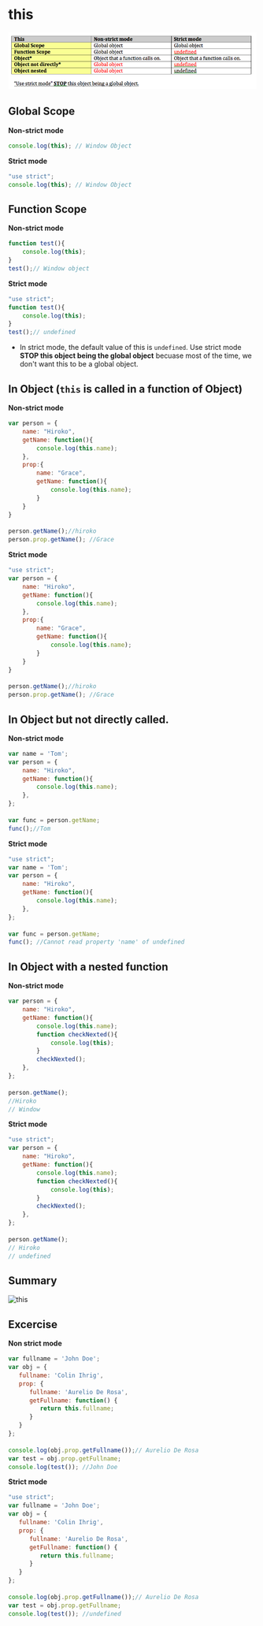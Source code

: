 # this

![](images_Udemy/JS_This.png)

## Global Scope

**Non-strict mode**
```js
console.log(this); // Window Object
```

**Strict mode**
```js
"use strict";
console.log(this); // Window Object
```

## Function Scope
**Non-strict mode**

```js
function test(){
    console.log(this);
}
test();// Window object
```

**Strict mode**
```js
"use strict";
function test(){
    console.log(this);
}
test();// undefined
```

- In strict mode, the default value of this is `undefined`. Use strict mode **STOP this object being the global object** becuase most of the time, we don't want this to be a global object. 
## In Object (`this` is called in a function of Object)

**Non-strict mode**
```js
var person = {
    name: "Hiroko",
    getName: function(){
        console.log(this.name);
    },
    prop:{
        name: "Grace",
        getName: function(){
            console.log(this.name);
        }  
    }
}

person.getName();//hiroko
person.prop.getName(); //Grace
```

**Strict mode**
```js
"use strict";
var person = {
    name: "Hiroko",
    getName: function(){
        console.log(this.name);
    },
    prop:{
        name: "Grace",
        getName: function(){
            console.log(this.name);
        }  
    }
}

person.getName();//hiroko
person.prop.getName(); //Grace
```

## In Object but not directly called.

**Non-strict mode**
```js
var name = 'Tom';
var person = {
    name: "Hiroko",
    getName: function(){
        console.log(this.name);
    },
};

var func = person.getName;
func();//Tom
```

**Strict mode**
```js
"use strict";
var name = 'Tom';
var person = {
    name: "Hiroko",
    getName: function(){
        console.log(this.name);
    },
};

var func = person.getName;
func(); //Cannot read property 'name' of undefined
```

## In Object with a nested function

**Non-strict mode**
```js
var person = {
    name: "Hiroko",
    getName: function(){
        console.log(this.name);
        function checkNexted(){
        	console.log(this);
        }
        checkNexted();
    },
};

person.getName();
//Hiroko
// Window
```

**Strict mode**
```js
"use strict";
var person = {
    name: "Hiroko",
    getName: function(){
        console.log(this.name);
        function checkNexted(){
        	console.log(this);
        }
        checkNexted();
    },
};

person.getName();
// Hiroko
// undefined
```
## Summary

![this](http://www.hirokoymj.com/images/JavaScript-this_updated2.png)

## Excercise

**Non strict mode**
```js
var fullname = 'John Doe';
var obj = {
   fullname: 'Colin Ihrig',
   prop: {
      fullname: 'Aurelio De Rosa',
      getFullname: function() {
         return this.fullname;
      }
   }
};

console.log(obj.prop.getFullname());// Aurelio De Rosa
var test = obj.prop.getFullname; 
console.log(test()); //John Doe
```

**Strict mode**

```js
"use strict";
var fullname = 'John Doe';
var obj = {
   fullname: 'Colin Ihrig',
   prop: {
      fullname: 'Aurelio De Rosa',
      getFullname: function() {
         return this.fullname;
      }
   }
};

console.log(obj.prop.getFullname());// Aurelio De Rosa
var test = obj.prop.getFullname; 
console.log(test()); //undefined
```